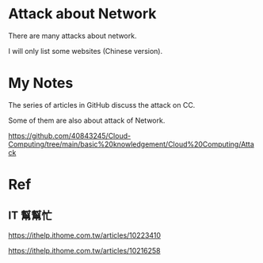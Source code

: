 # Attack about Network 
There are many attacks about network.

I will only list some websites (Chinese version).

# My Notes
The series of articles in GitHub discuss the attack on CC.

Some of them are also about attack of Network.

https://github.com/40843245/Cloud-Computing/tree/main/basic%20knowledgement/Cloud%20Computing/Attack

# Ref
## IT 幫幫忙
https://ithelp.ithome.com.tw/articles/10223410

https://ithelp.ithome.com.tw/articles/10216258
